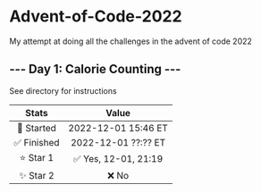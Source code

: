 # Advent-of-Code-2022
My attempt at doing all the challenges in the advent of code 2022
## --- Day 1: Calorie Counting ---

See directory for instructions

| Stats       | Value                 |
| :---------: | :-----------:         |
| 🎯 Started  | 2022-12-01 15:46 ET   |
| ✅ Finished | 2022-12-01 ??:?? ET   |
| ⭐ Star 1   | ✅ Yes, 12-01, 21:19  | 
| ✨ Star 2   | ❌ No                 |
